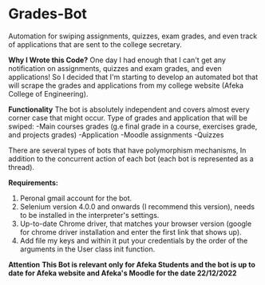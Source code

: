 # Grades-Bot
Automation for swiping assignments, quizzes, exam grades, and even track of applications that are sent to the college secretary.

**Why I Wrote this Code?**
One day I had enough that I can't get any notification on assignments, quizzes and exam grades, and even applications!
So I decided that  I'm starting to develop an automated bot that will scrape the grades and applications from my college website (Afeka College of Engineering).

**Functionality**
The bot is absolutely independent and covers almost every corner case that might occur.
Type of grades and application that will be swiped:
-Main courses grades (g.e final grade in a course, exercises grade, and projects grades)
-Application
-Moodle assignments
-Quizzes

There are several types of bots that have polymorphism mechanisms, In addition to the concurrent action of each bot (each bot is represented as a thread).

**Requirements:**
1. Peronal gmail account for the bot.
2. Selenium version 4.0.0 and onwards (I recommend this version), needs to be installed in the interpreter's settings.
3. Up-to-date Chrome driver, that matches your browser version (google for chrome driver installation and enter the first link that shows up).
4. Add file my keys and within it put your credentials by the order of the arguments in the User class init function.

**Attention**
**This Bot is relevant only for Afeka Students and the bot is up to date for Afeka website and Afeka's Moodle for the date 22/12/2022** 
